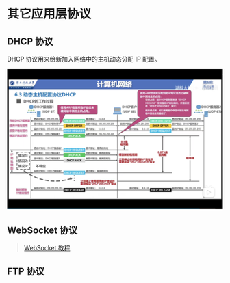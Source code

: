 # 其它应用层协议

## DHCP 协议

DHCP 协议用来给新加入网络中的主机动态分配 IP 配置。

![](./imgs/DHCP工作过程.png)

## WebSocket 协议
> [WebSocket 教程](http://www.ruanyifeng.com/blog/2017/05/websocket.html)

## FTP 协议
